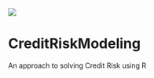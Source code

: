 <img src=https://cdn.indialends.com/blog/Images/Human-Rights-Day-5-Rights-Of-A-Loan-Defaulter_banner.png/>

# CreditRiskModeling
An approach to solving Credit Risk using R
